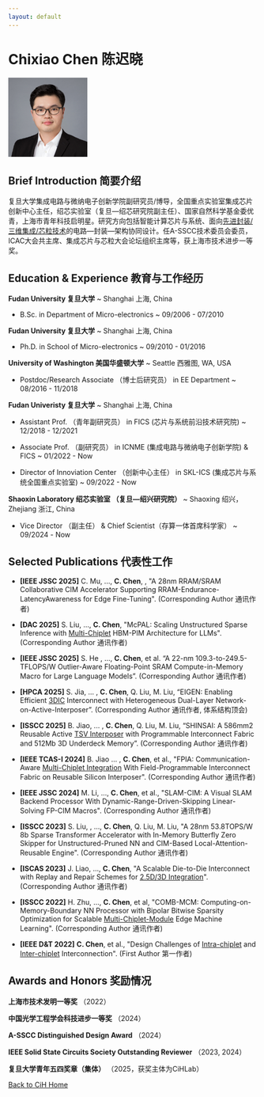 ```yaml
---
layout: default
---
```



# Chixiao Chen 陈迟晓

<img src="./pf3.jpg" width = "160" height = "160" alt="profile" />

## Brief Introduction 简要介绍

复旦大学集成电路与微纳电子创新学院副研究员/博导，全国重点实验室集成芯片创新中心主任，绍芯实验室（复旦—绍芯研究院副主任）、国家自然科学基金委优青，上海市青年科技启明星。研究方向包括智能计算芯片与系统、面向<u>先进封装/三维集成/芯粒技术</u>的电路—封装—架构协同设计。任A-SSCC技术委员会委员，ICAC大会共主席、集成芯片与芯粒大会论坛组织主席等，获上海市技术进步一等奖。

## Education & Experience 教育与工作经历

**Fudan University 复旦大学**
  ~ Shanghai 上海, China

- B.Sc. in Department of Micro-electronics
  ~ 09/2006 - 07/2010

**Fudan University 复旦大学**
  ~ Shanghai 上海, China

- Ph.D. in School of Micro-electronics
  ~ 09/2010 - 01/2016

**University of Washington 美国华盛顿大学**
  ~ Seattle 西雅图, WA, USA

- Postdoc/Research Associate （博士后研究员） in EE Department
  ~ 08/2016 - 11/2018

**Fudan Univeristy 复旦大学**
  ~ Shanghai 上海, China

- Assistant Prof. （青年副研究员） in FICS (芯片与系统前沿技术研究院)
  ~ 12/2018 - 12/2021

- Associate Prof. （副研究员） in ICNME (集成电路与微纳电子创新学院) & FICS 
  ~ 01/2022 - Now

- Director of Innoviation Center （创新中心主任） in SKL-ICS (集成芯片与系统全国重点实验室) 
  ~ 09/2022 - Now

**Shaoxin Laboratory 绍芯实验室 （复旦—绍兴研究院）**
  ~ Shaoxing 绍兴， Zhejiang 浙江, China

- Vice Director （副主任） & Chief Scientist（存算一体首席科学家）
  ~ 09/2024 - Now

## Selected Publications 代表性工作

- **[IEEE JSSC 2025]** C. Mu, ..., **C. Chen**, , "A 28nm RRAM/SRAM Collaborative CIM Accelerator Supporting RRAM-Endurance-LatencyAwareness for Edge Fine-Tuning". (Corresponding Author 通讯作者) 

- **[DAC 2025]** S. Liu, ..., **C. Chen**,  "McPAL: Scaling Unstructured Sparse Inference with <u>Multi-Chiplet</u> HBM-PIM Architecture for LLMs". (Corresponding Author 通讯作者)

- **[IEEE JSSC 2025]** S. He , ..., **C. Chen**, et al. “A 22-nm 109.3-to-249.5-TFLOPS/W Outlier-Aware Floating-Point SRAM Compute-in-Memory Macro for Large Language Models”. (Corresponding Author 通讯作者)

- **[HPCA 2025]** S. Jia, ... , **C. Chen**, Q. Liu, M. Liu, “EIGEN: Enabling Efficient <u>3DIC</u> Interconnect with Heterogeneous Dual-Layer Network-on-Active-Interposer”. (Corresponding Author 通讯作者, 体系结构顶会)

- **[ISSCC 2025]** B. Jiao, ... , **C. Chen**, Q. Liu, M. Liu, “SHINSAI: A 586mm2 Reusable Active <u>TSV Interposer</u> with Programmable Interconnect Fabric and 512Mb 3D Underdeck Memory”. (Corresponding Author 通讯作者)

- **[IEEE TCAS-I 2024]** B. Jiao ... , **C. Chen**, et al., "FPIA: Communication-Aware <u>Multi-Chiplet Integration</u> With Field-Programmable Interconnect Fabric on Reusable Silicon Interposer". (Corresponding Author 通讯作者) 

- **[IEEE JSSC 2024]** M. Li, ..., **C. Chen**, et al., "SLAM-CIM: A Visual SLAM Backend Processor With Dynamic-Range-Driven-Skipping Linear-Solving FP-CIM Macros". (Corresponding Author 通讯作者) 

- **[ISSCC 2023]** S. Liu, , ..., **C. Chen**, Q. Liu, M. Liu, "A 28nm 53.8TOPS/W 8b Sparse Transformer Accelerator with In-Memory Butterfly Zero Skipper for Unstructured-Pruned NN and CIM-Based Local-Attention-Reusable Engine".  (Corresponding Author 通讯作者)

- **[ISCAS 2023]** J. Liao, ..., **C. Chen**, "A Scalable Die-to-Die Interconnect with Replay and Repair Schemes for <u>2.5D/3D Integration</u>". (Corresponding Author 通讯作者)

- **[ISSCC 2022]** H. Zhu, ..., **C. Chen**, et al,  "COMB-MCM: Computing-on-Memory-Boundary NN Processor with Bipolar Bitwise Sparsity Optimization for Scalable <u>Multi-Chiplet-Module</u> Edge Machine Learning". (Corresponding Author 通讯作者)

- **[IEEE D&T 2022]** **C. Chen**,  et al., "Design Challenges of <u>Intra-chiplet</u> and <u>Inter-chiplet</u> Interconnection". (First Author 第一作者)

## Awards and Honors 奖励情况

**上海市技术发明一等奖** （2022）

**中国光学工程学会科技进步一等奖** （2024）

**A-SSCC Distinguished Design Award** （2024）

**IEEE Solid State Circuits Society Outstanding Reviewer** （2023, 2024）

**复旦大学青年五四奖章（集体）** （2025，获奖主体为CiHLab）

[Back to CiH Home](./)
